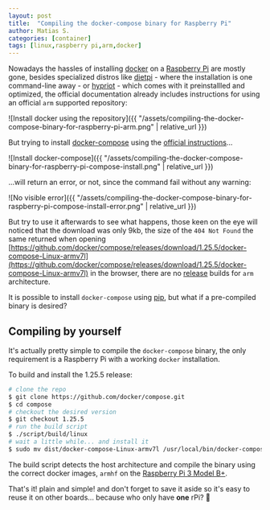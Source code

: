 ```yaml
---
layout: post
title:  "Compiling the docker-compose binary for Raspberry Pi"
author: Matias S.
categories: [container]
tags: [linux,raspberry pi,arm,docker]
---
```


Nowadays the hassles of installing [docker](https://www.docker.com/) on a [Raspberry Pi](https://www.raspberrypi.org/) are mostly gone, besides specialized distros like [dietpi](https://dietpi.com/) - where the installation is one command-line away - or [hypriot](https://blog.hypriot.com/) - which comes with it preinstallled and optimized, the official documentation already includes instructions for using an official `arm` supported repository:

![Install docker using the repository]({{ "/assets/compiling-the-docker-compose-binary-for-raspberry-pi-arm.png" | relative_url }})

But trying to install [docker-compose](https://docs.docker.com/compose/) using the [official instructions](https://docs.docker.com/compose/install/#install-compose-on-linux-systems)...

![Install docker-compose]({{ "/assets/compiling-the-docker-compose-binary-for-raspberry-pi-compose-install.png" | relative_url }})

...will return an error, or not, since the command fail without any warning:

![No visible error]({{ "/assets/compiling-the-docker-compose-binary-for-raspberry-pi-compose-install-error.png" | relative_url }})

But try to use it afterwards to see what happens, those keen on the eye will noticed that the download was only 9kb, the size of the `404 Not Found` the same returned when opening [https://github.com/docker/compose/releases/download/1.25.5/docker-compose-Linux-armv7l](https://github.com/docker/compose/releases/download/1.25.5/docker-compose-Linux-armv7l) in the browser, there are no [release](https://github.com/docker/compose/releases) builds for `arm` architecture.

It is possible to install `docker-compose` using [pip](https://docs.docker.com/compose/install/#install-using-pip), but what if a pre-compiled binary is desired?

## Compiling by yourself

It's actually pretty simple to compile the `docker-compose` binary, the only requirement is a Raspberry Pi with a working `docker` installation.

To build and install the 1.25.5 release:

```sh
# clone the repo
$ git clone https://github.com/docker/compose.git
$ cd compose
# checkout the desired version
$ git checkout 1.25.5
# run the build script
$ ./script/build/linux
# wait a little while... and install it
$ sudo mv dist/docker-compose-Linux-armv7l /usr/local/bin/docker-compose
```

The build script detects the host architecture and compile the binary using the correct docker images, `armhf` on the [Raspberry Pi 3 Model B+](https://www.raspberrypi.org/products/raspberry-pi-3-model-b-plus/).

That's it! plain and simple! and don't forget to save it aside so it's easy to reuse it on other boards... because who only have **one** rPi? 🤣
